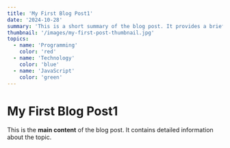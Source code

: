 ```yaml
---
title: 'My First Blog Post1'
date: '2024-10-28'
summary: 'This is a short summary of the blog post. It provides a brief introduction to the content.'
thumbnail: '/images/my-first-post-thumbnail.jpg'
topics:
  - name: 'Programming'
    color: 'red'
  - name: 'Technology'
    color: 'blue'
  - name: 'JavaScript'
    color: 'green'
---
```


# My First Blog Post1

This is the **main content** of the blog post. It contains detailed information about the topic.
